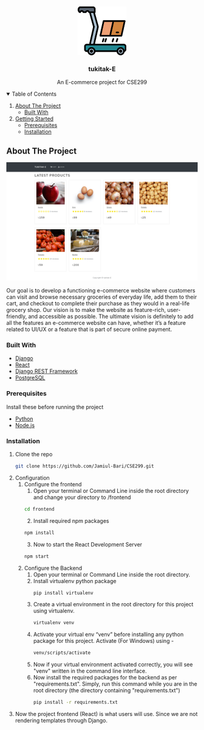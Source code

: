 <!--
*** Best-README-Template.
*** https://github.com/othneildrew/Best-README-Template
-->

<!-- PROJECT LOGO -->
<br />
<p align="center">
  <a href="https://github.com/Jamiul-Bari/CSE299">
    <img src="readme_images/logo.png" alt="Logo" width="128" height="128">
  </a>

  <h3 align="center">tukitak-E</h3>

  <p align="center">
    An E-commerce project for CSE299
  </p>
</p>



<!-- TABLE OF CONTENTS -->
<details open="open">
  <summary>Table of Contents</summary>
  <ol>
    <li>
      <a href="#about-the-project">About The Project</a>
      <ul>
        <li><a href="#built-with">Built With</a></li>
      </ul>
    </li>
    <li>
      <a href="#getting-started">Getting Started</a>
      <ul>
        <li><a href="#prerequisites">Prerequisites</a></li>
        <li><a href="#installation">Installation</a></li>
      </ul>
    </li>
  </ol>
</details>



<!-- ABOUT THE PROJECT -->
## About The Project

![Home Page](/readme_images/screenshot.png)

Our goal is to develop a functioning e-commerce website where
customers can visit and browse necessary groceries of everyday life, add them to
their cart, and checkout to complete their purchase as they would in a real-life
grocery shop. Our vision is to make the website as feature-rich, user-friendly, and
accessible as possible. The ultimate vision is definitely to add all the features
an e-commerce website can have, whether it’s a feature related to UI/UX or a
feature that is part of secure online payment.

### Built With
* [Django](https://www.djangoproject.com/)
* [React](https://reactjs.org/)
* [Django REST Framework](https://www.django-rest-framework.org/)
* [PostgreSQL](https://www.postgresql.org/)



### Prerequisites

Install these before running the project
* [Python](https://www.python.org/downloads/)
* [Node.js](https://nodejs.org/en/)

### Installation

1. Clone the repo
   ```sh
   git clone https://github.com/Jamiul-Bari/CSE299.git
   ```
2. Configuration
   1. Configure the frontend
      1. Open your terminal or Command Line inside the root directory and change your directory to /frontend
      ```sh
      cd frontend
      ```
      2. Install required npm packages 
      ```sh
      npm install
      ```
      3. Now to start the React Development Server
      ```sh
      npm start
      ```
   2. Configure the Backend
      1. Open your terminal or Command Line inside the root directory.
      2. Install virtualenv python package
         ```sh
         pip install virtualenv
         ```
      3. Create a virtual environment in the root directory for this project using virtualenv.
         ```sh
         virtualenv venv
         ```
      4. Activate your virtual env “venv” before installing any python package for this project. Activate (For Windows) using - 
         ```sh
         venv/scripts/activate
         ```
      5. Now if your virtual environment activated correctly, you will see "venv" written in the command line interface.
      6. Now install the required packages for the backend as per "requirements.txt". Simply, run this command while you are in the root directory (the directory containing "requirements.txt")
         ```sh
         pip install -r requirements.txt
         ```
3. Now the project frontend (React) is what users will use. Since we are not rendering templates through Django. 